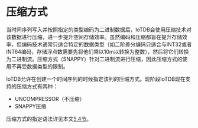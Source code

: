 <!--

    Licensed to the Apache Software Foundation (ASF) under one
    or more contributor license agreements.  See the NOTICE file
    distributed with this work for additional information
    regarding copyright ownership.  The ASF licenses this file
    to you under the Apache License, Version 2.0 (the
    "License"); you may not use this file except in compliance
    with the License.  You may obtain a copy of the License at

        http://www.apache.org/licenses/LICENSE-2.0

    Unless required by applicable law or agreed to in writing,
    software distributed under the License is distributed on an
    "AS IS" BASIS, WITHOUT WARRANTIES OR CONDITIONS OF ANY
    KIND, either express or implied.  See the License for the
    specific language governing permissions and limitations
    under the License.

-->

# 压缩方式

当时间序列写入并按照指定的类型编码为二进制数据后，IoTDB会使用压缩技术对该数据进行压缩，进一步提升空间存储效率。虽然编码和压缩都旨在提升存储效率，但编码技术通常只适合特定的数据类型（如二阶差分编码只适合与INT32或者INT64编码，存储浮点数需要先将他们乘以10m以转换为整数），然后将它们转换为二进制流。压缩方式（SNAPPY）针对二进制流进行压缩，因此压缩方式的使用不再受数据类型的限制。

IoTDB允许在创建一个时间序列的时候指定该列的压缩方式。现阶段IoTDB现在支持的压缩方式有两种：

* UNCOMPRESSOR（不压缩）
* SNAPPY压缩

压缩方式的指定语法详见本文[5.4节](../5-Operation%20Manual/4-SQL%20Reference.html)。
